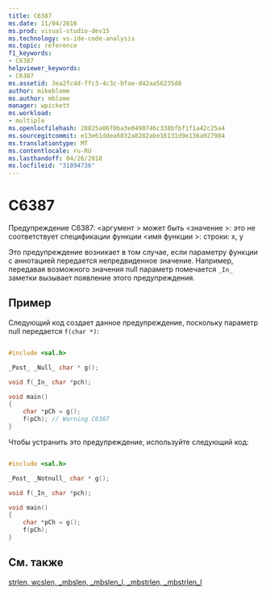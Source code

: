 ```yaml
---
title: C6387
ms.date: 11/04/2016
ms.prod: visual-studio-dev15
ms.technology: vs-ide-code-analysis
ms.topic: reference
f1_keywords:
- C6387
helpviewer_keywords:
- C6387
ms.assetid: 3ea2fc4d-ffc3-4c3c-bfae-d42aa56235d8
author: mikeblome
ms.author: mblome
manager: wpickett
ms.workload:
- multiple
ms.openlocfilehash: 28825a86f0ba3e0490746c338bfbf1f1a42c25a4
ms.sourcegitcommit: e13e61ddea6032a8282abe16131d9e136a927984
ms.translationtype: MT
ms.contentlocale: ru-RU
ms.lasthandoff: 04/26/2018
ms.locfileid: "31894736"
---
```

# <a name="c6387"></a>C6387
Предупреждение C6387: \<аргумент > может быть \<значение >: это не соответствует спецификации функции \<имя функции >: строки: x, y

 Это предупреждение возникает в том случае, если параметру функции с аннотацией передается непредвиденное значение. Например, передавая возможного значения null параметр помечается `_In_` заметки вызывает появление этого предупреждения.

## <a name="example"></a>Пример
 Следующий код создает данное предупреждение, поскольку параметр null передается `f(char *)`:

```cpp

#include <sal.h>

_Post_ _Null_ char * g();

void f(_In_ char *pch);

void main()
{
    char *pCh = g();
    f(pCh); // Warning C6387
}
```

 Чтобы устранить это предупреждение, используйте следующий код:

```cpp

#include <sal.h>

_Post_ _Notnull_ char * g();

void f(_In_ char *pch);

void main()
{
    char *pCh = g();
    f(pCh);
}
```

## <a name="see-also"></a>См. также
 [strlen, wcslen, _mbslen, _mbslen_l, _mbstrlen, _mbstrlen_l](/cpp/c-runtime-library/reference/strlen-wcslen-mbslen-mbslen-l-mbstrlen-mbstrlen-l)